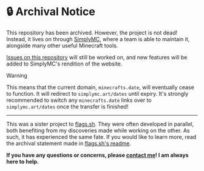 # 🔒 Archival Notice
This repository has been archived. However, the project is not dead! Instead, it lives on through [SimplyMC](https://www.simplymc.art/), where a team is able to maintain it, alongside many other useful Minecraft tools.

[Issues on this repository](https://github.com/encode42/minecrafts.date/issues) will still be worked on, and new features will be added to SimplyMC's rendition of the website.

> [!WARNING]
> This means that the current domain, `minecrafts.date`, will eventually cease to function. It will redirect to `simplymc.art/dates` until expiry. It's strongly recommended to switch any `minecrafts.date` links over to `simplymc.art/dates` once the transfer is finished!

---

This was a sister project to [flags.sh](https://github.com/encode42/flags.sh). They were often developed in parallel, both benefiting from my discoveries made while working on the other. As such, it has experienced the same fate. If you would like to learn more, read the archival statement made in [flags.sh's readme](https://github.com/encode42/flags.sh/blob/main/readme.md).

**If you have any questions or concerns, please [contact me](https://encode42.dev/discord)! I am always here to help.**
